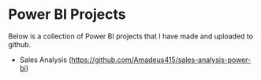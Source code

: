 # Power BI Projects

Below is a collection of Power BI projects that I have made and uploaded to github.

* Sales Analysis (https://github.com/Amadeus415/sales-analysis-power-bi)
